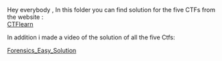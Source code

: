 
Hey everybody , In this folder you can find solution for the five CTFs from the website : \
[CTFlearn](https://ctflearn.com/problems)

In addition i made a video of the solution of all the five Ctfs:

 [Forensics_Easy_Solution](https://www.youtube.com/watch?v=CwkcpJsHZfk)
